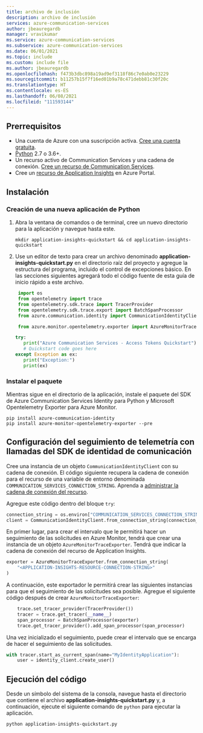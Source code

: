 ```yaml
---
title: archivo de inclusión
description: archivo de inclusión
services: azure-communication-services
author: jbeauregardb
manager: vravikumar
ms.service: azure-communication-services
ms.subservice: azure-communication-services
ms.date: 06/01/2021
ms.topic: include
ms.custom: include file
ms.author: jbeauregardb
ms.openlocfilehash: f473b3dbc898a19ad9ef3118f86c7e0ab0e23229
ms.sourcegitcommit: b11257b15f7f16ed01b9a78c471debb81c30f20c
ms.translationtype: HT
ms.contentlocale: es-ES
ms.lasthandoff: 06/08/2021
ms.locfileid: "111593144"
---
```

## <a name="prerequisites"></a>Prerrequisitos

- Una cuenta de Azure con una suscripción activa. [Cree una cuenta gratuita](https://azure.microsoft.com/free/?WT.mc_id=A261C142F).
- [Python](https://www.python.org/downloads/) 2.7 o 3.6+.
- Un recurso activo de Communication Services y una cadena de conexión. [Cree un recurso de Communication Services](../create-communication-resource.md).
- Cree un [recurso de Application Insights](https://docs.microsoft.com/azure/azure-monitor/app/create-new-resource) en Azure Portal.

## <a name="setting-up"></a>Instalación

### <a name="create-a-new-python-application"></a>Creación de una nueva aplicación de Python

1. Abra la ventana de comandos o de terminal, cree un nuevo directorio para la aplicación y navegue hasta este.

   ```console
   mkdir application-insights-quickstart && cd application-insights-quickstart
   ```

1. Use un editor de texto para crear un archivo denominado **application-insights-quickstart.py** en el directorio raíz del proyecto y agregue la estructura del programa, incluido el control de excepciones básico. En las secciones siguientes agregará todo el código fuente de esta guía de inicio rápido a este archivo.

   ```python
    import os
    from opentelemetry import trace
    from opentelemetry.sdk.trace import TracerProvider
    from opentelemetry.sdk.trace.export import BatchSpanProcessor
    from azure.communication.identity import CommunicationIdentityClient, CommunicationUserIdentifier

    from azure.monitor.opentelemetry.exporter import AzureMonitorTraceExporter

   try:
      print("Azure Communication Services - Access Tokens Quickstart")
      # Quickstart code goes here
   except Exception as ex:
      print("Exception:")
      print(ex)
   ```

### <a name="install-the-package"></a>Instalar el paquete

Mientras sigue en el directorio de la aplicación, instale el paquete del SDK de Azure Communication Services Identity para Python y Microsoft Opentelemetry Exporter para Azure Monitor.

```console
pip install azure-communication-identity
pip install azure-monitor-opentelemetry-exporter --pre
```

## <a name="setting-up-the-telemetry-tracer-with-communication-identity-sdk-calls"></a>Configuración del seguimiento de telemetría con llamadas del SDK de identidad de comunicación

Cree una instancia de un objeto `CommunicationIdentityClient` con su cadena de conexión. El código siguiente recupera la cadena de conexión para el recurso de una variable de entorno denominada `COMMUNICATION_SERVICES_CONNECTION_STRING`. Aprenda a [administrar la cadena de conexión del recurso](../create-communication-resource.md#store-your-connection-string).

Agregue este código dentro del bloque `try`:

```python
connection_string = os.environ["COMMUNICATION_SERVICES_CONNECTION_STRING"]
client = CommunicationIdentityClient.from_connection_string(connection_string)
```

En primer lugar, para crear el intervalo que le permitirá hacer un seguimiento de las solicitudes en Azure Monitor, tendrá que crear una instancia de un objeto `AzureMonitorTraceExporter`. Tendrá que indicar la cadena de conexión del recurso de Application Insights.

```python
exporter = AzureMonitorTraceExporter.from_connection_string(
    "<APPLICATION-INSIGHTS-RESOURCE-CONNECTION-STRING>"
)
```

A continuación, este exportador le permitirá crear las siguientes instancias para que el seguimiento de las solicitudes sea posible. Agregue el siguiente código después de crear `AzureMonitorTraceExporter`:

```python
    trace.set_tracer_provider(TracerProvider())
    tracer = trace.get_tracer(__name__)
    span_processor = BatchSpanProcessor(exporter)
    trace.get_tracer_provider().add_span_processor(span_processor)
```
Una vez inicializado el seguimiento, puede crear el intervalo que se encarga de hacer el seguimiento de las solicitudes.

```python
with tracer.start_as_current_span(name="MyIdentityApplication"):
    user = identity_client.create_user()
```

## <a name="run-the-code"></a>Ejecución del código

Desde un símbolo del sistema de la consola, navegue hasta el directorio que contiene el archivo **application-insights-quickstart.py** y, a continuación, ejecute el siguiente comando de `python` para ejecutar la aplicación.

```console
python application-insights-quickstart.py
```
